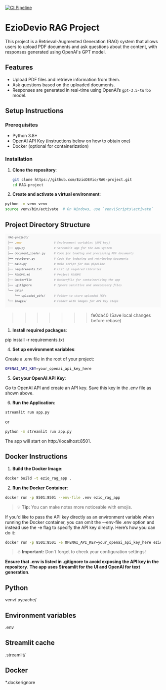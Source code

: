 [![CI Pipeline](https://github.com/EzioDEVio/RAG-project/actions/workflows/main.yaml/badge.svg)](https://github.com/EzioDEVio/RAG-project/actions/workflows/main.yaml)


# EzioDevio RAG Project

This project is a Retrieval-Augmented Generation (RAG) system that allows users to upload PDF documents and ask questions about the content, with responses generated using OpenAI's GPT model.

## Features

- Upload PDF files and retrieve information from them.
- Ask questions based on the uploaded documents.
- Responses are generated in real-time using OpenAI’s `gpt-3.5-turbo` model.

## Setup Instructions

### Prerequisites

- Python 3.8+
- OpenAI API Key (instructions below on how to obtain one)
- Docker (optional for containerization)

### Installation

1. **Clone the repository**:
   ```bash
   git clone https://github.com/EzioDEVio/RAG-project.git
   cd RAG-project

2. **Create and activate a virtual environment**:

```bash
python -m venv venv
source venv/bin/activate  # On Windows, use `venv\Scripts\activate`
```
## Project Directory Structure

![Project Directory Structure](images/directory_structure.png)

>>>>>>> fe0da40 (Save local changes before rebase)


1. **Install required packages**:

pip install -r requirements.txt


4. **Set up environment variables**:

Create a .env file in the root of your project:
```bash
OPENAI_API_KEY=your_openai_api_key_here
```

5. **Get your OpenAI API Key**:

Go to OpenAI API and create an API key.
Save this key in the .env file as shown above.

6. **Run the Application**:

```bash
streamlit run app.py
```
or 
```bash
python -m streamlit run app.py
```

The app will start on http://localhost:8501.

## Docker Instructions
1. **Build the Docker Image**:

```bash
docker build -t ezio_rag_app .
```
2. **Run the Docker Container**:

```bash
docker run -p 8501:8501 --env-file .env ezio_rag_app
```
> 💡 **Tip:** You can make notes more noticeable with emojis.

If you'd like to pass the API key directly as an environment variable when running the Docker container, you can omit the --env-file .env option and instead use the -e flag to specify the API key directly. Here’s how you can do it:

```bash
docker run -p 8501:8501 -e OPENAI_API_KEY=your_openai_api_key_here ezio_rag_app
```


> 🔥 **Important:** Don't forget to check your configuration settings!

**Ensure that .env is listed in .gitignore to avoid exposing the API key in the repository**.
**The app uses Streamlit for the UI and OpenAI for text generation**.


## Python
venv/ pycache/

## Environment variables
.env

## Streamlit cache
.streamlit/

## Docker
*.dockerignore


